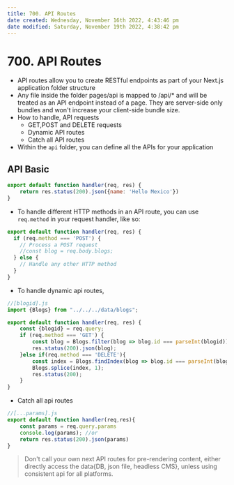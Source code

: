 ```yaml
---
title: 700. API Routes
date created: Wednesday, November 16th 2022, 4:43:46 pm
date modified: Saturday, November 19th 2022, 4:38:42 pm
---
```


# 700. API Routes

- API routes allow you to create RESTful endpoints as part of your Next.js application folder structure
- Any file inside the folder pages/api is mapped to /api/* and will be treated as an API endpoint instead of a page. They are server-side only bundles and won't increase your client-side bundle size.
- How to handle, API requests
	- GET,POST and DELETE requests
	- Dynamic API routes
	- Catch all API routes
- Within the `api` folder, you can define all the APIs for your application

## API Basic

```js
export default function handler(req, res) {
    return res.status(200).json({name: 'Hello Mexico'})
}
```

- To handle different HTTP methods in an API route, you can use `req.method` in your request handler, like so:

```js
export default function handler(req, res) {
  if (req.method === 'POST') {
    // Process a POST request
    //const blog = req.body.blogs;
  } else {
    // Handle any other HTTP method
  }
}
```

- To handle dynamic api routes,

```js blogid.js
//[blogid].js
import {Blogs} from "../../../data/blogs";

export default function handler(req, res) {
    const {blogid} = req.query;
    if (req.method === 'GET') {
        const blog = Blogs.filter(blog => blog.id === parseInt(blogid));
        res.status(200).json(blog);
    }else if(req.method === 'DELETE'){
	    const index = Blogs.findIndex(blog => blog.id === parseInt(blogid));
	    Blogs.splice(index, 1);
	    res.status(200);
    }
}
```

- Catch all api routes

```js [...params].js
//[...params].js
export default function handler(req,res){
	const params = req.query.params
	console.log(params); //or
	return res.status(200).json(params)
}
```

> Don't call your own next API routes  for pre-rendering content, either directly access the data{DB, json file, headless CMS}, unless using consistent api for all platforms.